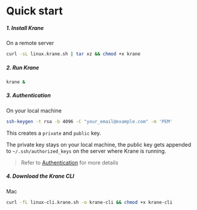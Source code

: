 # Quick start

##### 1. Install Krane

On a remote server

```bash
curl -sL linux.krane.sh | tar xz && chmod +x krane
```

##### 2. Run Krane

```bash
krane &
```

##### 3. Authentication

On your local machine

```bash
ssh-keygen -t rsa -b 4096 -C "your_email@example.com" -m 'PEM'
```

This creates a `private` and `public` key.

The private key stays on your local machine, the public key gets appended to `~/.ssh/authorized_keys` on the server where Krane is running.

> Refer to [Authentication](authentication.md) for more details

##### 4. Download the Krane CLI

Mac

```bash
curl -fL linux-cli.krane.sh -o krane-cli && chmod +x krane-cli
```
